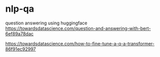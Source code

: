 # nlp-qa
question answering 
using huggingface 
https://towardsdatascience.com/question-and-answering-with-bert-6ef89a78dac


https://towardsdatascience.com/how-to-fine-tune-a-q-a-transformer-86f91ec92997
